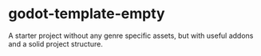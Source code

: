 # godot-template-empty

A starter project without any genre specific assets, but with useful addons and a solid project
structure.
